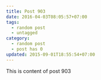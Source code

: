```yaml
---
title: Post 903
date: 2016-04-03T08:05:57+07:00
tags:
  - random post
  - untagged
category:
  - random post
  - post has 0
updated: 2015-09-01T18:55:54+07:00
---
```

This is content of post 903